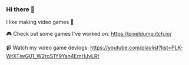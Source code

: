 ### Hi there 👋

I like making video games 👾

🎮 Check out some games I've worked on: https://pixeldump.itch.io/

📹 Watch my video game devlogs: https://youtube.com/playlist?list=PLK-WtXTiwG01_W2roS1Y9Ysn4EmHJvLRt

<!--
**Jack-Pettigrew/Jack-Pettigrew** is a ✨ _special_ ✨ repository because its `README.md` (this file) appears on your GitHub profile.

Here are some ideas to get you started:

- 🔭 I’m currently working on ...
- 🌱 I’m currently learning ...
- 👯 I’m looking to collaborate on ...
- 🤔 I’m looking for help with ...
- 💬 Ask me about ...
- 📫 How to reach me: ...
- 😄 Pronouns: ...
- ⚡ Fun fact: ...
-->
